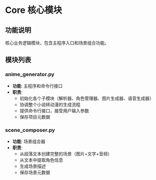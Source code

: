 # Core 核心模块

## 功能说明

核心业务逻辑模块，包含主程序入口和场景组合功能。

## 模块列表

### anime_generator.py
- **功能**: 主程序和命令行接口
- **职责**:
  - 初始化各个子模块（解析器、角色管理器、图片生成器、语音生成器）
  - 协调整个小说转动漫的生成流程
  - 提供命令行接口，接受用户输入参数
  - 保存项目元数据

### scene_composer.py
- **功能**: 场景组合器
- **职责**:
  - 从段落文本创建完整的场景（图片+文字+音频）
  - 从文本中提取角色信息
  - 生成场景描述
  - 保存场景元数据
